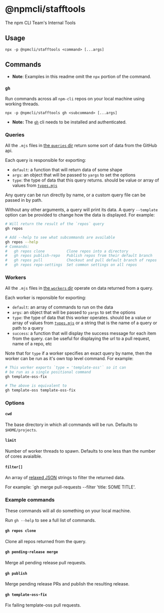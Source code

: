 # @npmcli/stafftools

The npm CLI Team's Internal Tools

## Usage

`npx -p @npmcli/stafftools <command> [...args]`

## Commands

- **Note**: Examples in this readme omit the `npx` portion of the command.

### `gh`

Run commands across all `npm-cli` repos on your local machine using working threads.

`npx -p @npmcli/stafftools gh <subcommand> [...args]`

- **Note:** The [`gh`](https://cli.github.com/manual/) cli needs to be installed and authenticated.

### Queries

All the `.mjs` files in [the `queries` dir](./lib/gh/queries/) return some sort of data from the GitHub api.

Each query is responsible for exporting:

- `default`: a function that will return data of some shape
- `args`: an object that will be passed to `yargs` to set the options
- `type`: the type of data that this query returns. should be value or array of values from [`types.mjs`](./lib/gh/types.mjs)

Any query can be run directly by name, or a custom query file can be passed in by path.

Without any other arguments, a query will print its data. A query `--template` option can be provided to change how the data is displayed. For example:

```sh
# Will return the result of the `repos` query
gh repos

# Add --help to see what subcommands are available
gh repos --help
# Commands:
#   gh repos clone          Clone repos into a directory
#   gh repos publish-repo   Publish repos from their default branch
#   gh repos pull           Checkout and pull default branch of repos
#   gh repos repo-settings  Set common settings on all repos
```

### Workers

All the `.mjs` files in [the `workers` dir](./lib/gh/workers/) operate on data returned from a query.

Each worker is reponsible for exporting:

- `default`: an array of commands to run on the data
- `args`: an object that will be passed to `yargs` to set the options
- `type`: the type of data that this worker operates. should be a value or array of values from [`types.mjs`](./lib/gh/types.mjs) or a string that is the name of a query or path to a query
- `success`: a function that will display the success message for each item from the query. can be useful for displaying the url to a pull request, name of a repo, etc

Note that for `type` if a worker specifies an exact query by name, then the worker can be run as it's own top level command. For example:

```sh
# This worker exports `type = 'template-oss'` so it can
# be run as a single positional command
gh template-oss-fix

# The above is equivalent to
gh template-oss template-oss-fix
```

### Options

#### `cwd`

The base directory in which all commands will be run. Defaults to `$HOME/projects`.

#### `limit`

Number of worker threads to spawn. Defaults to one less than the number of cores avaialble.

#### `filter[]`

An array of [relaxed JSON](http://www.relaxedjson.org) strings to filter the returned data.

For example: `gh merge pull-requests --filter 'title: SOME TITLE'.

### Example commands

These commands will all do something on your local machine.

Run `gh --help` to see a full list of commands.

#### `gh repos clone`

Clone all repos returned from the query.

#### `gh pending-release merge`

Merge all pending release pull requests.

#### `gh publish`

Merge pending release PRs and publish the resulting release.

#### `gh template-oss-fix`

Fix failing template-oss pull requests.

